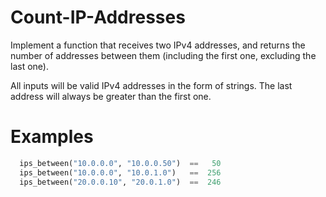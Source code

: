 # Count-IP-Addresses
Implement a function that receives two IPv4 addresses, and returns the number of addresses between them (including the first one, excluding the last one).

All inputs will be valid IPv4 addresses in the form of strings. The last address will always be greater than the first one.

# Examples
```python
  ips_between("10.0.0.0", "10.0.0.50")  ==   50 
  ips_between("10.0.0.0", "10.0.1.0")   ==  256 
  ips_between("20.0.0.10", "20.0.1.0")  ==  246
```
